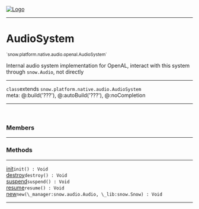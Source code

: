 
[![Logo](../../../../../../images/logo.png)](../../../../../../api/index.html)

---



<h1>AudioSystem</h1>
<small>`snow.platform.native.audio.openal.AudioSystem`</small>

Internal audio system implementation for OpenAL, interact with this system through `snow.Audio`, not directly

---

`class`extends <code><span>snow.platform.native.audio.AudioSystem</span></code>
<span class="meta">
<br/>meta: @:build(&#x27;???&#x27;), @:autoBuild(&#x27;???&#x27;), @:noCompletion
</span>


---

&nbsp;
&nbsp;



<h3>Members</h3> <hr/>





<h3>Methods</h3> <hr/><span class="method apipage">
            <a name="init"><a class="lift" href="#init">init</a></a><code class="signature apipage">init() : Void</code><br/><span class="small_desc_flat"></span>
        </span>
    <span class="method apipage">
            <a name="destroy"><a class="lift" href="#destroy">destroy</a></a><code class="signature apipage">destroy() : Void</code><br/><span class="small_desc_flat"></span>
        </span>
    <span class="method apipage">
            <a name="suspend"><a class="lift" href="#suspend">suspend</a></a><code class="signature apipage">suspend() : Void</code><br/><span class="small_desc_flat"></span>
        </span>
    <span class="method apipage">
            <a name="resume"><a class="lift" href="#resume">resume</a></a><code class="signature apipage">resume() : Void</code><br/><span class="small_desc_flat"></span>
        </span>
    <span class="method apipage">
            <a name="new"><a class="lift" href="#new">new</a></a><code class="signature apipage">new(\_manager:snow.audio.Audio<span></span>, \_lib:snow.Snow<span></span>) : Void</code><br/><span class="small_desc_flat"></span>
        </span>
    





---

&nbsp;
&nbsp;
&nbsp;
&nbsp;